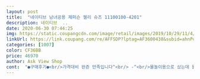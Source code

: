 ```yaml
---
layout: post 
title:  "네이티브 남녀공용 제퍼슨 젤리 슈즈 11100100-4201" 
description: 네이티브  ..
date: 2020-06-30 07:44:25 
img: https://static.coupangcdn.com/image/retail/images/2019/10/29/11/4/680a1980-5e7b-4dbe-83ef-2b71d380bffa.jpg 
linkUrl: https://link.coupang.com/re/AFFSDP?lptag=AF3600438&subid=ahnPublicAsk&pageKey=1343364649&itemId=2370785720&vendorItemId=5509787928&traceid=V0-113-b33b98bacd796cc5 
categories: [1007] 
color: CF36BB 
price: 46970 
author: Ask View Shop 
cont:  "●구매후기●<br/>가격대비 완죤 만족입니다^<br/> -^<br/>물놀이용으로 샀는데 물빠짐, 건조에도 좋아보이고 튼튼하니 좋습니다<br/>편하고 진짜 강추에요<br/>흠집없고 깨끗하게 잘 만들어진 제품이네요<br/>" 
---
```

